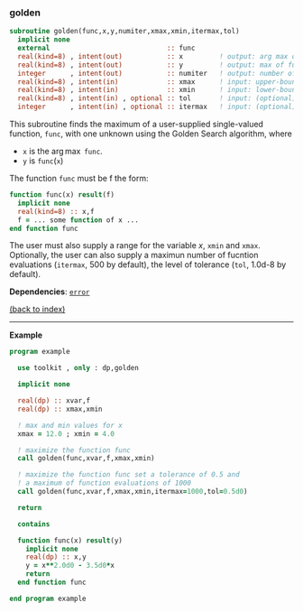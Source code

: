 ### golden

```fortran
subroutine golden(func,x,y,numiter,xmax,xmin,itermax,tol)
  implicit none
  external                             :: func
  real(kind=8) , intent(out)           :: x         ! output: arg max of func
  real(kind=8) , intent(out)           :: y         ! output: max of func
  integer      , intent(out)           :: numiter   ! output: number of function evaluations
  real(kind=8) , intent(in)            :: xmax      ! input: upper-bound of x
  real(kind=8) , intent(in)            :: xmin      ! input: lower-bound of x
  real(kind=8) , intent(in) , optional :: tol       ! input: (optional) level of tolerance
  integer      , intent(in) , optional :: itermax   ! input: (optional) maximum function evaluations
```

This subroutine finds the maximum of a user-supplied single-valued function, ```func```, with one unknown using the Golden Search algorithm, where

- ```x``` is the $\arg\max$ ```func```.
- ```y``` is ```func```(```x```)

The function ```func``` must be f the form:

```fortran
function func(x) result(f)
  implicit none
  real(kind=8) :: x,f
  f = ... some function of x ...
end function func
```

The user must also supply a range for the variable $x$, ```xmin``` and ```xmax```. Optionally, the user can also supply a maximun number of fucntion evaluations (```itermax```, 500 by default), the level of tolerance (```tol```, 1.0d-8 by default).


**Dependencies**: [```error```](error.md)

[(back to index)](../index.md)

---

**Example**

```fortran
program example

  use toolkit , only : dp,golden

  implicit none

  real(dp) :: xvar,f
  real(dp) :: xmax,xmin

  ! max and min values for x
  xmax = 12.0 ; xmin = 4.0

  ! maximize the function func
  call golden(func,xvar,f,xmax,xmin)

  ! maximize the function func set a tolerance of 0.5 and 
  ! a maximum of function evaluations of 1000
  call golden(func,xvar,f,xmax,xmin,itermax=1000,tol=0.5d0)

  return

  contains

  function func(x) result(y)
    implicit none
    real(dp) :: x,y
    y = x**2.0d0 - 3.5d0*x
    return
  end function func

end program example
```
